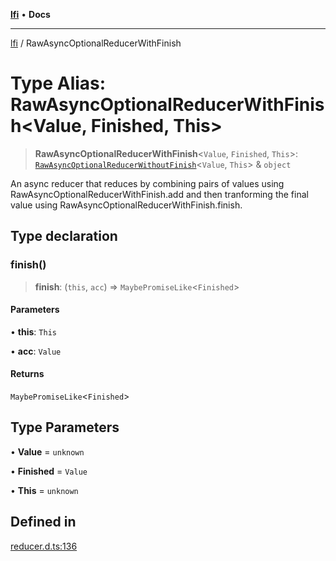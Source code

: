 [**lfi**](../readme.md) • **Docs**

---

[lfi](../globals.md) / RawAsyncOptionalReducerWithFinish

# Type Alias: RawAsyncOptionalReducerWithFinish\<Value, Finished, This\>

> **RawAsyncOptionalReducerWithFinish**\<`Value`, `Finished`, `This`\>:
> [`RawAsyncOptionalReducerWithoutFinish`](RawAsyncOptionalReducerWithoutFinish.md)\<`Value`,
> `This`\> & `object`

An async reducer that reduces by combining pairs of values using
RawAsyncOptionalReducerWithFinish.add and then tranforming the final value using
RawAsyncOptionalReducerWithFinish.finish.

## Type declaration

### finish()

> **finish**: (`this`, `acc`) => `MaybePromiseLike`\<`Finished`\>

#### Parameters

• **this**: `This`

• **acc**: `Value`

#### Returns

`MaybePromiseLike`\<`Finished`\>

## Type Parameters

• **Value** = `unknown`

• **Finished** = `Value`

• **This** = `unknown`

## Defined in

[reducer.d.ts:136](https://github.com/TomerAberbach/lfi/blob/c9ef1bf4d1040d7f49c52b70b358c019e55f524d/src/operations/reducer.d.ts#L136)
